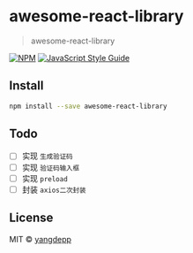 # awesome-react-library

> awesome-react-library

[![NPM](https://img.shields.io/npm/v/awesome-react-library.svg)](https://www.npmjs.com/package/awesome-react-library) [![JavaScript Style Guide](https://img.shields.io/badge/code_style-standard-brightgreen.svg)](https://standardjs.com)

## Install

```bash
npm install --save awesome-react-library
```

## Todo

- [ ] 实现 `生成验证码`
- [ ] 实现 `验证码输入框`
- [ ] 实现 `preload`
- [ ] 封装 `axios二次封装`

## License

MIT © [yangdepp](https://github.com/yangdepp)
